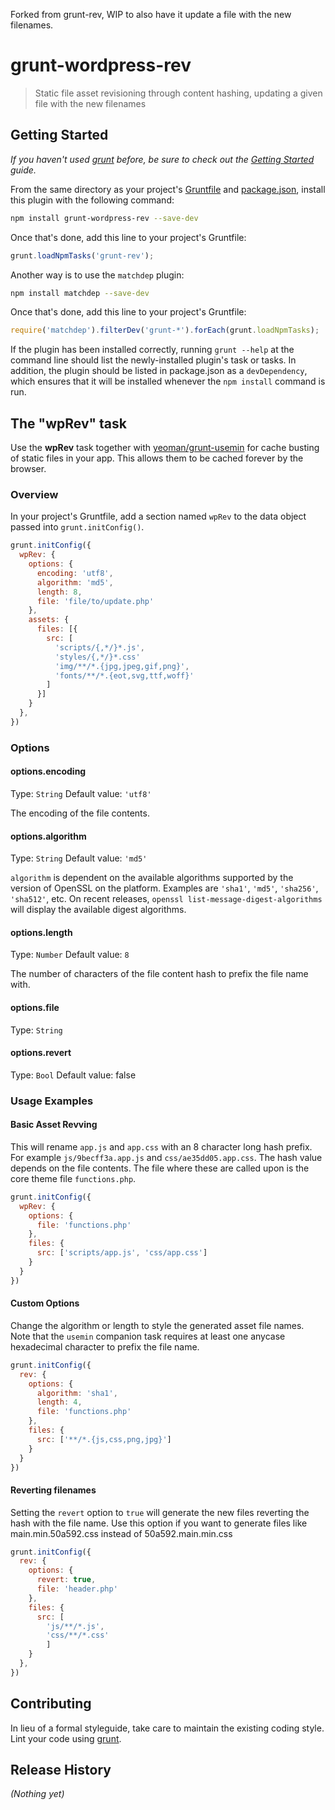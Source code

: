 
Forked from grunt-rev, WIP to also have it update a file with the new filenames.
# grunt-wordpress-rev

> Static file asset revisioning through content hashing, updating a given file with the new filenames

## Getting Started
_If you haven't used [grunt][] before, be sure to check out the [Getting Started][] guide._

From the same directory as your project's [Gruntfile][Getting Started] and [package.json][], install this plugin with the following command:

```bash
npm install grunt-wordpress-rev --save-dev
```

Once that's done, add this line to your project's Gruntfile:

```js
grunt.loadNpmTasks('grunt-rev');
```

Another way is to use the `matchdep` plugin:

```bash
npm install matchdep --save-dev
```

Once that's done, add this line to your project's Gruntfile:

```js
require('matchdep').filterDev('grunt-*').forEach(grunt.loadNpmTasks);
```

If the plugin has been installed correctly, running `grunt --help` at the command line should list the newly-installed plugin's task or tasks. In addition, the plugin should be listed in package.json as a `devDependency`, which ensures that it will be installed whenever the `npm install` command is run.

[grunt]: http://gruntjs.com/
[Getting Started]: https://github.com/gruntjs/grunt/blob/devel/docs/getting_started.md
[package.json]: https://npmjs.org/doc/json.html

## The "wpRev" task

Use the **wpRev** task together with [yeoman/grunt-usemin](https://github.com/yeoman/grunt-usemin) for cache busting of static files in your app. This allows them to be cached forever by the browser.

### Overview
In your project's Gruntfile, add a section named `wpRev` to the data object passed into `grunt.initConfig()`.

```js
grunt.initConfig({
  wpRev: {
    options: {
      encoding: 'utf8',
      algorithm: 'md5',
      length: 8,
      file: 'file/to/update.php'
    },
    assets: {
      files: [{
        src: [
          'scripts/{,*/}*.js',
          'styles/{,*/}*.css'
          'img/**/*.{jpg,jpeg,gif,png}',
          'fonts/**/*.{eot,svg,ttf,woff}'
        ]
      }]
    }
  },
})
```

### Options

#### options.encoding
Type: `String`
Default value: `'utf8'`

The encoding of the file contents.

#### options.algorithm
Type: `String`
Default value: `'md5'`

`algorithm` is dependent on the available algorithms supported by the version of OpenSSL on the platform. Examples are `'sha1'`, `'md5'`, `'sha256'`, `'sha512'`, etc. On recent releases, `openssl list-message-digest-algorithms` will display the available digest algorithms.

#### options.length
Type: `Number`
Default value: `8`

The number of characters of the file content hash to prefix the file name with.

#### options.file
Type: `String`

#### options.revert
Type: `Bool`
Default value: false

### Usage Examples

#### Basic Asset Revving
This will rename `app.js` and `app.css` with an 8 character long hash prefix. For example `js/9becff3a.app.js` and `css/ae35dd05.app.css`. The hash value depends on the file contents. The file where these are called upon is the core theme file `functions.php`.

```js
grunt.initConfig({
  wpRev: {
    options: {
      file: 'functions.php'
    },
    files: {
      src: ['scripts/app.js', 'css/app.css']
    }
  }
})
```

#### Custom Options
Change the algorithm or length to style the generated asset file names. Note that the `usemin` companion task requires at least one anycase hexadecimal character to prefix the file name.

```js
grunt.initConfig({
  rev: {
    options: {
      algorithm: 'sha1',
      length: 4,
      file: 'functions.php'
    },
    files: {
      src: ['**/*.{js,css,png,jpg}']
    }
  }
})
```
#### Reverting filenames
Setting the `revert` option to `true` will generate the new files reverting the hash with the file name. Use this option if you want to generate files like main.min.50a592.css instead of 50a592.main.min.css
```js
grunt.initConfig({
  rev: {
    options: {
      revert: true,
      file: 'header.php'
    },
    files: {
      src: [
        'js/**/*.js',
        'css/**/*.css'
        ]
    }
  },
})
```


## Contributing
In lieu of a formal styleguide, take care to maintain the existing coding style. Lint your code using [grunt][].

## Release History
_(Nothing yet)_
